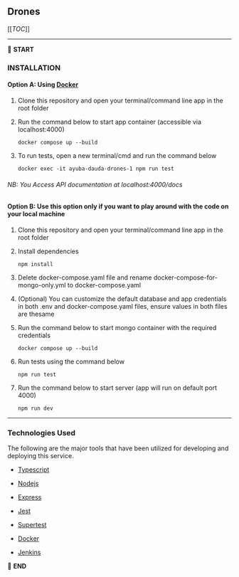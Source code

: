 ## Drones

  

[[_TOC_]]

  

---

  

:scroll: **START**

  
  

### INSTALLATION

#### Option A: Using <a  href="https://www.docker.com/">Docker  </a>

  1. Clone this repository and open your terminal/command line app in the root folder
  2. Run the command below to start app container (accessible via localhost:4000)
  
        ```docker compose up --build ```
   3. To run tests, open a new terminal/cmd and run the command below
  
        ```docker exec -it ayuba-dauda-drones-1 npm run test ```     
   ###### NB: You Access API documentation at localhost:4000/docs

#### Option B: Use this option only if you want to play around with the code on your local machine

1. Clone this repository and open your terminal/command line app in the root folder
2. Install  dependencies

     ```npm install ```
4. Delete docker-compose.yaml file and rename docker-compose-for-mongo-only.yml to docker-compose.yaml
5.  (Optional) You can customize the default database and app credentials in both .env and docker-compose.yaml files, ensure values in both files are thesame
6. Run the command below to start mongo container with the required credentials 

      ```docker compose up --build ```
     
 4. Run tests using the command below
 
      ```npm run test```
7. Run the command below to start server (app will run on default port 4000)
 
   ```npm run dev```
---

  


### Technologies Used

  

The following are the major tools that have been utilized for developing and deploying this service.

*  [Typescript](https://www.typescriptlang.org)

*  [Nodejs](https://nodejs.org/en/)

*  [Express](https://expressjs.com)

*  [Jest](https://jestjs.io/)

*  [Supertest](https://www.npmjs.com/package/supertest)

*  [Docker](https://docker.com/)

*  [Jenkins](https://www.jenkins.io/)

:scroll: **END**